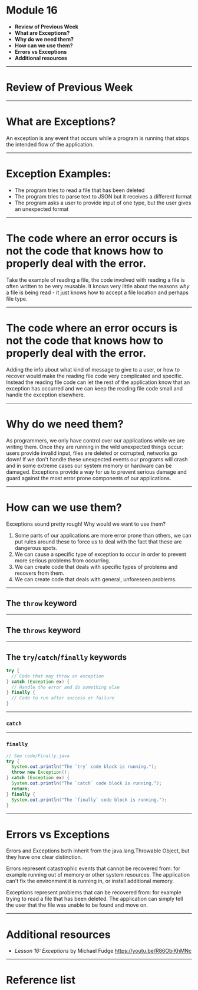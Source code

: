 <!--
$theme: default
page_number: true
footer: Java Class - Module 16
-->

# Module 16

- **Review of Previous Week**
- **What are Exceptions?**
- **Why do we need them?**
- **How can we use them?**
- **Errors vs Exceptions**
- **Additional resources**

-----------------------------------------------------------------------------

# Review of Previous Week

-----------------------------------------------------------------------------

# What are Exceptions?

An exception is any event that occurs while a program is running that stops the intended flow of the application.

-----------------------------------------------------------------------------

# Exception Examples:

  - The program tries to read a file that has been deleted
  - The program tries to parse text to JSON but it receives a different format  
  - The program asks a user to provide input of one type, but the user gives an unexpected format 

-----------------------------------------------------------------------------

# The code where an error occurs is not the code that knows how to properly deal with the error.

Take the example of reading a file, the code involved with reading a file is often written to be very reusable.
It knows very little about the reasons _why_ a file is being read - it just knows how to accept a file location and perhaps file type.

-----------------------------------------------------------------------------
# The code where an error occurs is not the code that knows how to properly deal with the error.

Adding the info about what kind of message to give to a user, or how to recover would make the reading file code very complicated and specific. 
Instead the reading file code can let the rest of the application know that an exception has occurred and we can keep the reading file code small and handle the exception elsewhere. 

-----------------------------------------------------------------------------

# Why do we need them?

As programmers, we only have control over our applications while we are writing them.
Once they are running in the wild unexpected things occur: users provide invalid input, files are deleted or corrupted, networks go down!
If we don't handle these unexpected events our programs will crash and in some extreme cases our system memory or hardware can be damaged.
Exceptions provide a way for us to prevent serious damage and guard against the most error prone components of our applications.

-----------------------------------------------------------------------------

# How can we use them?

Exceptions sound pretty rough! Why would we want to use them?
  1. Some parts of our applications are more error prone than others, we can put rules around these to force us to deal with the fact that these are dangerous spots.
  1. We can cause a specific type of exception to occur in order to prevent more serious problems from occurring. 
  1. We can create code that deals with specific types of problems and recovers from them.
  1. We can create code that deals with general, unforeseen problems.

-----------------------------------------------------------------------------

## The `throw` keyword

-----------------------------------------------------------------------------

## The `throws` keyword

-----------------------------------------------------------------------------

## The `try`/`catch`/`finally` keywords

```java
try {
  // Code that may throw an exception
} catch (Exception ex) {
  // Handle the error and do something else
} finally {
  // Code to run after success or failure
}
```

-----------------------------------------------------------------------------

### `catch`

-----------------------------------------------------------------------------

### `finally`


```java
// See code/Finally.java
try {
  System.out.println("The `try` code block is running.");
  throw new Exception();
} catch (Exception ex) {
  System.out.println("The `catch` code block is running.");
  return;
} finally {
  System.out.println("The `finally` code block is running.");
}
```

-----------------------------------------------------------------------------

# Errors vs Exceptions

Errors and Exceptions both inherit from the java.lang.Throwable Object, but they have one clear distinction.

Errors represent catastrophic events that cannot be recovered from: for example running out of memory or other system resources.
The application can't fix the environment it is running in, or install additional memory.

Exceptions represent problems that can be recovered from: for example trying to read a file that has been deleted.
The application can simply tell the user that the file was unable to be found and move on.

-----------------------------------------------------------------------------

# Additional resources

- _Lesson 16: Exceptions_ by Michael Fudge https://youtu.be/R86ObiKhMNc

-----------------------------------------------------------------------------

# Reference list
